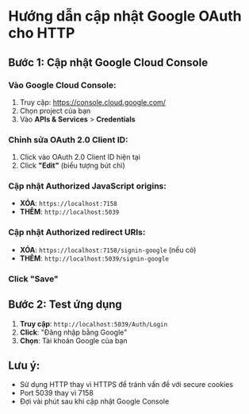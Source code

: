 # Hướng dẫn cập nhật Google OAuth cho HTTP

## Bước 1: Cập nhật Google Cloud Console

### Vào Google Cloud Console:
1. Truy cập: https://console.cloud.google.com/
2. Chọn project của bạn
3. Vào **APIs & Services** > **Credentials**

### Chỉnh sửa OAuth 2.0 Client ID:
1. Click vào OAuth 2.0 Client ID hiện tại
2. Click **"Edit"** (biểu tượng bút chì)

### Cập nhật Authorized JavaScript origins:
- **XÓA**: `https://localhost:7158`
- **THÊM**: `http://localhost:5039`

### Cập nhật Authorized redirect URIs:
- **XÓA**: `https://localhost:7158/signin-google` (nếu có)
- **THÊM**: `http://localhost:5039/signin-google`

### Click "Save"

## Bước 2: Test ứng dụng
1. **Truy cập**: `http://localhost:5039/Auth/Login`
2. **Click**: "Đăng nhập bằng Google"
3. **Chọn**: Tài khoản Google của bạn

## Lưu ý:
- Sử dụng HTTP thay vì HTTPS để tránh vấn đề với secure cookies
- Port 5039 thay vì 7158
- Đợi vài phút sau khi cập nhật Google Console 